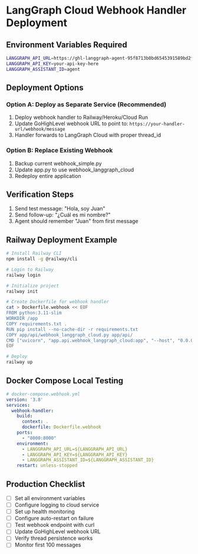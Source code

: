 # LangGraph Cloud Webhook Handler Deployment

## Environment Variables Required
```bash
LANGGRAPH_API_URL=https://ghl-langgraph-agent-95f8713b0bd6545391589bd2f0ca67eb.us.langgraph.app
LANGGRAPH_API_KEY=your-api-key-here
LANGGRAPH_ASSISTANT_ID=agent
```

## Deployment Options

### Option A: Deploy as Separate Service (Recommended)
1. Deploy webhook handler to Railway/Heroku/Cloud Run
2. Update GoHighLevel webhook URL to point to:
   `https://your-handler-url/webhook/message`
3. Handler forwards to LangGraph Cloud with proper thread_id

### Option B: Replace Existing Webhook
1. Backup current webhook_simple.py
2. Update app.py to use webhook_langgraph_cloud
3. Redeploy entire application

## Verification Steps
1. Send test message: "Hola, soy Juan"
2. Send follow-up: "¿Cuál es mi nombre?"
3. Agent should remember "Juan" from first message

## Railway Deployment Example

```bash
# Install Railway CLI
npm install -g @railway/cli

# Login to Railway
railway login

# Initialize project
railway init

# Create Dockerfile for webhook handler
cat > Dockerfile.webhook << EOF
FROM python:3.11-slim
WORKDIR /app
COPY requirements.txt .
RUN pip install --no-cache-dir -r requirements.txt
COPY app/api/webhook_langgraph_cloud.py app/api/
CMD ["uvicorn", "app.api.webhook_langgraph_cloud:app", "--host", "0.0.0.0", "--port", "8000"]
EOF

# Deploy
railway up
```

## Docker Compose Local Testing

```yaml
# docker-compose.webhook.yml
version: '3.8'
services:
  webhook-handler:
    build:
      context: .
      dockerfile: Dockerfile.webhook
    ports:
      - "8000:8000"
    environment:
      - LANGGRAPH_API_URL=${LANGGRAPH_API_URL}
      - LANGGRAPH_API_KEY=${LANGGRAPH_API_KEY}
      - LANGGRAPH_ASSISTANT_ID=${LANGGRAPH_ASSISTANT_ID}
    restart: unless-stopped
```

## Production Checklist

- [ ] Set all environment variables
- [ ] Configure logging to cloud service
- [ ] Set up health monitoring
- [ ] Configure auto-restart on failure
- [ ] Test webhook endpoint with curl
- [ ] Update GoHighLevel webhook URL
- [ ] Verify thread persistence works
- [ ] Monitor first 100 messages
